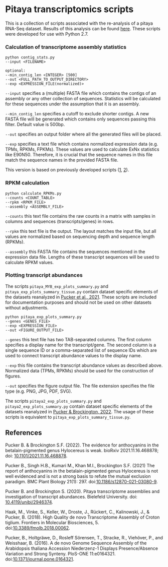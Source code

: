 # Pitaya transcriptomics scripts

This is a collection of scripts associated with the re-analysis of a pitaya RNA-Seq dataset. Results of this analysis can be found [here](https://doi.org/10.4119/unibi/2946374). These scripts were developed for use with Python 2.7.


### Calculation of transcriptome assembly statistics 

```
python contig_stats.py
--input <FILENAME>
				
optional:
--min_contig_len <INTEGER> [500]
--out <FULL_PATH_TO_OUTPUT_DIRECTORY>
--exp <EXPRESSION_FILE(normalized)>
```        

`--input` specifies a (multiple) FASTA file which contains the contigs of an assembly or any other collection of sequences. Statistics will be calculated for these sequences under the assumption that it is an assembly.

`--min_contig_len` specifies a cutoff to exclude shorter contigs. A new FASTA file will be generated which contains only sequences passing this filter. Default value is 500bp.

`--out` specifies an output folder where all the generated files will be placed.

`--exp` specifies a text file which contains normalized expression data (e.g. TPMs, RPKMs, FPKMs). These values are used to calculate ExNx statistics like E90N50. Therefore, it is crucial that the sequence names in this file match the sequence names in the provided FASTA file.

This version is based on previously developed scripts ([1](https://doi.org/10.1371/journal.pone.0164321), [2](https://doi.org/10.3389/fmolb.2018.00062)).


### RPKM calculation

```
python calculate_RPKMs.py
--counts <COUNT_TABLE>
--rpkm <RPKM_FILE>
--assembly <ASSEMBLY_FILE>
```

`--counts` this text file contains the raw counts in a matrix with samples in columns and sequences (transcripts/genes) in rows.

`--rpkm` this text file is the output. The layout matches the input file, but all values are normalized based on sequencing depth and sequence length (RPKMs).

`--assembly` this FASTA file contains the sequences mentioned in the expression data file. Lengths of these transcript sequences will be used to calculate RPKM values.


### Plotting transcript abundances

The scripts `pitaya_MYB_exp_plots_summary.py` and `pitaya_exp_plots_summary_tissue.py` contain dataset specific elements of the datasets reanalyzed in [Pucker et al., 2021](https://doi.org/10.1186/s12870-021-03080-9). These scripts are included for documentation purposes and should not be used on other datasets without adjustments.

```
python pitaya_exp_plots_summary.py
--genes <GENES_FILE>
--exp <EXPRESSION_FILE>
--out <FIGURE_OUTPUT_FILE>
```
`--genes` this text file has two TAB-separated columns. The first column specifies a display name for the transcript/gene. The second column is a single sequence ID or a comma-separated list of sequence IDs which are used to connect transcript abundance values to the display name.

`--exp` this file contains the transcript abundance values as described above. Normalized data (TPMs, RPKMs) should be used for the construction of figures.

`--out` specifies the figure output file. The file extension specifies the file type (e.g. PNG, JPG, PDF, SVG).


The scripts `pitaya2_exp_plots_summary.py` and `pitaya2_exp_plots_summary.py` contain dataset specific elements of the datasets reanalyzed in [Pucker & Brockington, 2022](https://doi.org/10.1101/2021.11.16.468878). The usage of these scripts is equivalent to `pitaya_exp_plots_summary_tissue.py`.



## References
Pucker B. & Brockington S.F. (2022). The evidence for anthocyanins in the betalain-pigmented genus Hylocereus is weak. bioRxiv 2021.11.16.468878; doi: [10.1101/2021.11.16.468878](https://doi.org/10.1101/2021.11.16.468878).

Pucker B., Singh H.B., Kumari M., Khan M.I., Brockington S.F. (2021) The report of anthocyanins in the betalain-pigmented genus Hylocereus is not well evidenced and is not a strong basis to refute the mutual exclusion paradigm. BMC Plant Biology 21(1): 297. doi:[10.1186/s12870-021-03080-9](https://doi.org/10.1186/s12870-021-03080-9).

Pucker B. and Brockington S. (2020). Pitaya transcriptome assemblies and investigation of transcript abundances. Bielefeld University. doi: [10.4119/unibi/2946374](https://doi.org/10.4119/unibi/2946374).

Haak, M., Vinke, S., Keller, W., Droste, J., Rückert, C., Kalinowski, J., & Pucker, B. (2018). High Quality de novo Transcriptome Assembly of Croton tiglium. Frontiers in Molecular Biosciences, 5. doi:[10.3389/fmolb.2018.00062](https://doi.org/10.3389/fmolb.2018.00062).

Pucker, B., Holtgräwe, D., Rosleff Sörensen, T., Stracke, R., Viehöver, P., and Weisshaar, B. (2016). A de novo Genome Sequence Assembly of the Arabidopsis thaliana Accession Niederzenz-1 Displays Presence/Absence Variation and Strong Synteny. PloS-ONE 11:e0164321. doi:[10.1371/journal.pone.0164321](https://doi.org/10.1371/journal.pone.0164321).

